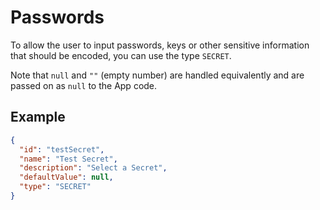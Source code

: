 # Passwords
To allow the user to input passwords, keys or other sensitive information that should be encoded, you can use the type `SECRET`. 

Note that `null` and `""` (empty number) are handled equivalently and are passed on as `null` to the App code.

## Example

```json
{
  "id": "testSecret",
  "name": "Test Secret",
  "description": "Select a Secret",
  "defaultValue": null,
  "type": "SECRET"
}
```